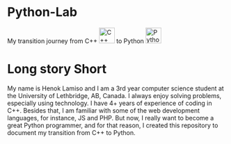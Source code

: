 # Python-Lab
My transition journey from C++ <a href="https://docs.microsoft.com/en-us/cpp/?view=msvc-170" target="_blank" rel="noreferrer"><img src="https://raw.githubusercontent.com/danielcranney/readme-generator/main/public/icons/skills/cplusplus-colored.svg" width="36" height="36" alt="C++" /></a> to Python <a href="https://www.python.org/" target="_blank" rel="noreferrer"><img src="https://raw.githubusercontent.com/danielcranney/readme-generator/main/public/icons/skills/python-colored.svg" width="36" height="36" alt="Python" /></a>

# Long story Short

My name is Henok Lamiso and I am a 3rd year computer science student at the University of Lethbridge, AB, Canada. I always enjoy solving problems, especially using technology. I have 4+ years of experience of coding in C++. Besides that, I am familiar with some of the web development languages, for instance, JS and PHP. But now, I really want to become a great Python programmer, and for that reason, I created this repository to document my transition from C++ to Python.